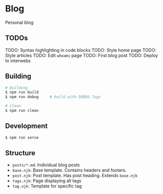 # Blog

Personal blog

## TODOs

TODO: Syntax highlighting in code blocks
TODO: Style home page
TODO: Style articles
TODO: Edit `whoami` page
TODO: First blog post
TODO: Deploy to interwebs

## Building

```sh
# Building
$ npm run build
$ npm run debug     # build with DEBUG logs

# Clean
$ npm run clean
```

## Development

```sh
$ npm run serve
```

## Structure

- `posts/*.md`:     Individual blog posts
- `base.njk`:       Base template. Contains headers and footers.
- `post.njk`:       Post template. Has post heading. Extends `base.njk`
- `tags.njk`:       Page displaying all tags
- `tag.njk`:        Template for specific tag

